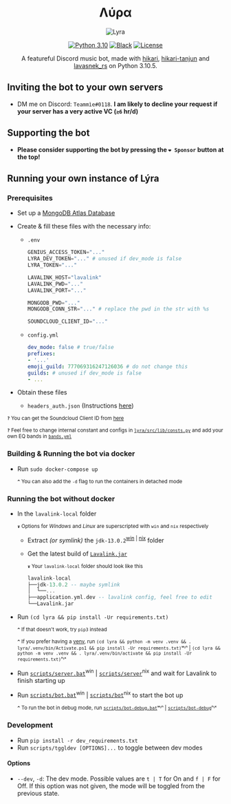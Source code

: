 <div align="center">

# Λύρα

![Lyra](https://imgur.com/CmEu7bi.png)

[![Python 3.10](https://img.shields.io/badge/python-3.10-blue.svg)](https://www.python.org/downloads/release/python-390/)
[![Black](https://img.shields.io/badge/code%20style-black-000000.svg)](https://pypi.org/project/black)
[![License](https://img.shields.io/github/license/Fridenity/Lyra)](https://github.com/Fridenity/Lyra/blob/main/LICENSE)
  
A featureful Discord music bot, made with [hikari](https://github.com/hikari-py/hikari), [hikari-tanjun](https://github.com/FasterSpeeding/Tanjun) and [lavasnek_rs](https://github.com/vicky5124/lavasnek_rs) on Python 3.10.5.

</div>

## Inviting the bot to your own servers

* DM me on Discord: `Teammìe#0118`. **I am likely to decline your request if your server has a very active VC (`≳6` hr/d)**

## Supporting the bot

* **Please consider supporting the bot by pressing the `❤️ Sponsor` button at the top!**

## Running your own instance of Lýra

### Prerequisites

* Set up a [MongoDB Atlas Database](https://www.mongodb.com/atlas/database)
* Create & fill these files with the necessary info:
  * `.env`

    ```py
    GENIUS_ACCESS_TOKEN="..."
    LYRA_DEV_TOKEN="..." # unused if dev_mode is false
    LYRA_TOKEN="..."

    LAVALINK_HOST="lavalink"
    LAVALINK_PWD="..."
    LAVALINK_PORT="..."

    MONGODB_PWD="..."
    MONGODB_CONN_STR="..." # replace the pwd in the str with %s

    SOUNDCLOUD_CLIENT_ID="..."
    ```

  * `config.yml`

    ```yml
    dev_mode: false # true/false
    prefixes:
    - '...'
    emoji_guild: 777069316247126036 # do not change this
    guilds: # unused if dev_mode is false
    - ...
    ```

* Obtain these files
  * `headers_auth.json` (Instructions [here](https://ytmusicapi.readthedocs.io/en/latest/setup.html))

<sup>**`?`** You can get the Soundcloud Client ID from [here](https://pysoundcloud.readthedocs.io/en/latest/getting-started.html#client-id)</sup>

<sup>**`?`** Feel free to change internal constant and configs in [`lyra/src/lib/consts.py`](lyra/src/lib/consts.py) and add your own EQ bands in [`bands.yml`](bands.yml) </sup>

### Building & Running the bot via docker

* Run `sudo docker-compose up`

    <sup>**`^`** You can also add the `-d` flag to run the containers in detached mode</sup>

### Running the bot without docker

* In the `lavalink-local` folder

    <sup>**`∨`** Options for *Windows* and *Linux* are superscripted with `win` and `nix` respectively</sup>
  * Extract *(or symlink)* the `jdk-13.0.2`<sup>[win](https://download.java.net/java/GA/jdk13.0.2/d4173c853231432d94f001e99d882ca7/8/GPL/openjdk-13.0.2_windows-x64_bin.zip) | [nix](https://download.java.net/java/GA/jdk13.0.2/d4173c853231432d94f001e99d882ca7/8/GPL/openjdk-13.0.2_linux-x64_bin.tar.gz)</sup> folder
  * Get the latest build of [`Lavalink.jar`](https://ci.fredboat.com/repository/download/Lavalink_Build/9447:id/Lavalink.jar)

    <sub>**`∨`** Your `lavalink-local` folder should look like this</sub>

    ```hs
    lavalink-local
    ├──jdk-13.0.2 -- maybe symlink
    │  └──...
    ├──application.yml.dev -- lavalink config, feel free to edit
    └──Lavalink.jar
    ```

* Run `(cd lyra && pip install -Ur requirements.txt)`

    <sup>**`^`** If that doesn't work, try `pip3` instead</sup>

    <sup>**`^`** If you prefer having a [venv](https://docs.python.org/3/tutorial/venv.html), run `(cd lyra && python -m venv .venv && . lyra/.venv/bin/Activate.ps1 && pip install -Ur requirements.txt)`ʷᶦⁿ | `(cd lyra && python -m venv .venv && . lyra/.venv/bin/activate && pip install -Ur requirements.txt)`ⁿᶦˣ </sup>

* Run [`scripts/server.bat`](scripts/server.bat)<sup>win</sup> | [`scripts/server`](scripts/server)<sup>nix</sup> and wait for Lavalink to finish starting up
* Run [`scripts/bot.bat`](scripts/bot.bat)<sup>win</sup> |  [`scripts/bot`](scripts/bot)<sup>nix</sup> to start the bot up

    <sup>**`^`** To run the bot in debug mode, run [`scripts/bot-debug.bat`](scripts/bot-debug.bat)ʷᶦⁿ | [`scripts/bot-debug`](scripts/bot-debug)ⁿᶦˣ</sup>

### Development

* Run `pip install -r dev_requirements.txt`
* Run `scripts/tggldev [OPTIONS]...` to toggle between dev modes

#### Options

* `--dev`, `-d`: The dev mode. Possible values are `t | T` for On and `f | F` for Off. If this option was not given, the mode will be toggled from the previous state.
